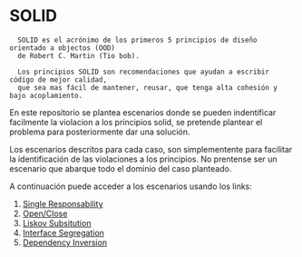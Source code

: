 # SOLID

      SOLID es el acrónimo de los primeros 5 principios de diseño orientado a objectos (OOD)
      de Robert C. Martin (Tio bob).

      Los principios SOLID son recomendaciones que ayudan a escribir  código de mejor calidad,
      que sea mas fácil de mantener, reusar, que tenga alta cohesión y bajo acoplamiento.


En este repositorio se plantea escenarios donde se pueden indentificar facilmente la violacion a los principios solid, se pretende plantear el problema para posteriormente dar una solución. 

Los escenarios descritos para cada caso, son simplementente para facilitar la identificación de las violaciones a los principios. No prentense ser un escenario que abarque todo el dominio del caso planteado.

A continuación puede acceder a los escenarios usando los links:

   1. [Single Responsability](./ResponsabilidadUnica)
   2. [Open/Close](./AbiertoCerrado)
   3. [Liskov Subsitution](./SustitucionLiskov)
   4. [Interface Segregation](./SegregacionInterfaz)
   5. [Dependency Inversion](./InversionDependencias)
